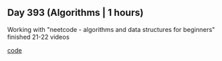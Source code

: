 ## Day 393 (Algorithms | 1 hours)

Working with "neetcode - algorithms and data structures for beginners"
finished 21-22 videos

[code](https://github.com/alexvyber/algorithms-and-data-structures-neetcode.git)


